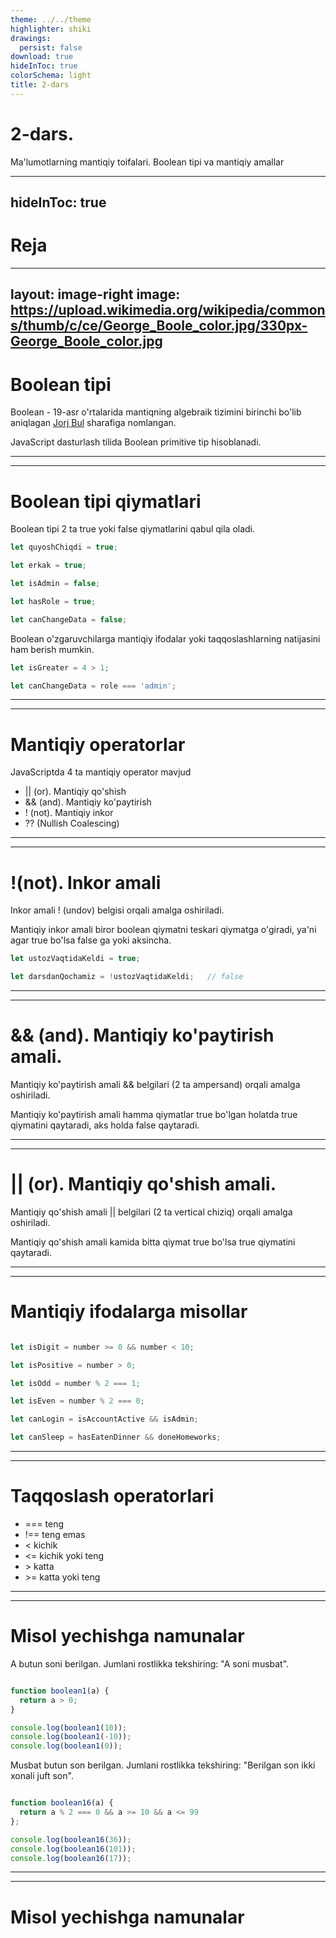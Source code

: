 ```yaml
---
theme: ../../theme
highlighter: shiki
drawings:
  persist: false
download: true
hideInToc: true
colorSchema: light
title: 2-dars
---
```


# 2-dars. 

Ma'lumotlarning mantiqiy toifalari. Boolean tipi va mantiqiy amallar

---
hideInToc: true
---

# Reja

<Toc :columns="2" />


---
layout: image-right
image: https://upload.wikimedia.org/wikipedia/commons/thumb/c/ce/George_Boole_color.jpg/330px-George_Boole_color.jpg
---

# Boolean tipi

Boolean - 19-asr o'rtalarida mantiqning algebraik tizimini birinchi bo'lib aniqlagan [Jorj Bul](https://en.wikipedia.org/wiki/George_Boole) sharafiga nomlangan.

<SInfo>
  JavaScript dasturlash tilida Boolean primitive tip hisoblanadi.
</SInfo>


---
---

# Boolean tipi qiymatlari

Boolean tipi 2 ta true yoki false qiymatlarini qabul qila oladi.

```js
let quyoshChiqdi = true;

let erkak = true;

let isAdmin = false;

let hasRole = true;

let canChangeData = false;
```

Boolean o'zgaruvchilarga mantiqiy ifodalar yoki taqqoslashlarning natijasini ham berish mumkin.

```js
let isGreater = 4 > 1;

let canChangeData = role === 'admin';
```

---
---

# Mantiqiy operatorlar

JavaScriptda 4 ta mantiqiy operator mavjud

- || (or). Mantiqiy qo'shish
- && (and). Mantiqiy ko'paytirish
- ! (not). Mantiqiy inkor
- ?? (Nullish Coalescing)

---
---

# !(not). Inkor amali

Inkor amali ! (undov) belgisi orqali amalga oshiriladi.

Mantiqiy inkor amali biror boolean qiymatni teskari qiymatga o'giradi, ya'ni agar true bo'lsa false ga yoki aksincha.

```js
let ustozVaqtidaKeldi = true;

let darsdanQochamiz = !ustozVaqtidaKeldi;   // false
```

---
---

# && (and). Mantiqiy ko'paytirish amali.

Mantiqiy ko'paytirish amali && belgilari (2 ta ampersand) orqali amalga oshiriladi.

Mantiqiy ko'paytirish amali hamma qiymatlar true bo'lgan holatda true qiymatini qaytaradi, aks holda false qaytaradi.

<STable :columns="columns" :show-numeration="false" :data="data" row-key="id" />

<script setup>
  const columns = [
    {
      id: 1,
      title: 'A',
      field: 'a',
    },
    {
      id: 2,
      title: 'B',
      field: 'b'
    },
    {
      id: 3,
      title: 'A&&B',
      field: 'result'
    }
  ];

  const data = [
    {a: false, b: false, result: false },
    {a: false, b: true, result: false },
    {a: true, b: false, result: false },
    {a: true, b: true, result: true },
  ];
</script>

---
---

# || (or). Mantiqiy qo'shish amali.

Mantiqiy qo'shish amali || belgilari (2 ta vertical chiziq) orqali amalga oshiriladi.

Mantiqiy qo'shish amali kamida bitta qiymat true bo'lsa true qiymatini qaytaradi.

<STable :columns="columns" :show-numeration="false" :data="data" row-key="id" />

<script setup>
  const columns = [
    {
      id: 1,
      title: 'A',
      field: 'a',
    },
    {
      id: 2,
      title: 'B',
      field: 'b'
    },
    {
      id: 3,
      title: 'A||B',
      field: 'result'
    }
  ];

  const data = [
    {a: false, b: false, result: false },
    {a: false, b: true, result: true },
    {a: true, b: false, result: true },
    {a: true, b: true, result: true },
  ];
</script>

---
---

# Mantiqiy ifodalarga misollar


```js

let isDigit = number >= 0 && number < 10;

let isPositive = number > 0;

let isOdd = number % 2 === 1;

let isEven = number % 2 === 0;

let canLogin = isAccountActive && isAdmin;

let canSleep = hasEatenDinner && doneHomeworks;
```

---
---

# Taqqoslash operatorlari

- === teng
- !== teng emas
- &lt; kichik
- &lt;= kichik yoki teng
- &gt; katta
- &gt;= katta yoki teng


---
---

# Misol yechishga namunalar

<SQuestion>
  A butun soni berilgan. Jumlani rostlikka tekshiring: "A soni musbat".
</SQuestion>

```js

function boolean1(a) {
  return a > 0;
}

console.log(boolean1(10));
console.log(boolean1(-10));
console.log(boolean1(0));

```

<SQuestion>
  Musbat butun son berilgan. Jumlani rostlikka tekshiring: "Berilgan son ikki xonali juft son".
</SQuestion>

```js

function boolean16(a) {
  return a % 2 === 0 && a >= 10 && a <= 99
};

console.log(boolean16(36));
console.log(boolean16(101));
console.log(boolean16(17));
```

---
---

# Misol yechishga namunalar